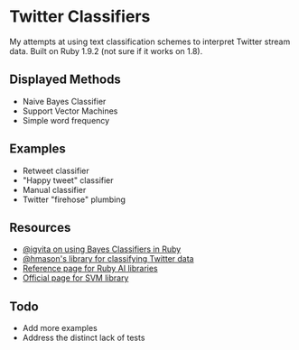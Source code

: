 # Twitter Classifiers
My attempts at using text classification schemes to interpret Twitter stream data.
Built on Ruby 1.9.2 (not sure if it works on 1.8).

## Displayed Methods
* Naive Bayes Classifier
* Support Vector Machines
* Simple word frequency

## Examples
* Retweet classifier
* "Happy tweet" classifier
* Manual classifier
* Twitter "firehose" plumbing

## Resources
* [@igvita on using Bayes Classifiers in Ruby](http://www.igvita.com/2007/05/23/bayes-classification-in-ruby/)
* [@hmason's library for classifying Twitter data](https://github.com/hmason/tc)
* [Reference page for Ruby AI libraries](http://web.media.mit.edu/~dustin/rubyai.html)
* [Official page for SVM library](http://www.csie.ntu.edu.tw/~cjlin/libsvm/)

## Todo
* Add more examples
* Address the distinct lack of tests
